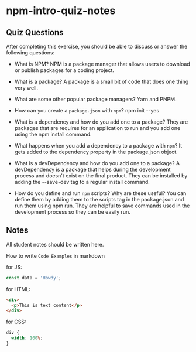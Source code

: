 # npm-intro-quiz-notes

## Quiz Questions

After completing this exercise, you should be able to discuss or answer the following questions:

- What is NPM?
  NPM is a package manager that allows users to download or publish packages for a coding project.

- What is a package?
  A package is a small bit of code that does one thing very well.

- What are some other popular package managers?
  Yarn and PNPM.

- How can you create a `package.json` with `npm`?
  npm init --yes

- What is a dependency and how do you add one to a package?
  They are packages that are requires for an application to run and you add one using the npm install command.

- What happens when you add a dependency to a package with `npm`?
  It gets added to the dependency property in the package.json object.

- What is a devDependency and how do you add one to a package?
  A devDependency is a package that helps during the development process and doesn't exist on the final product. They can be installed by adding the --save-dev tag to a regular install command.

- How do you define and run `npm` scripts? Why are these useful?
  You can define them by adding them to the scripts tag in the package.json and run them using npm run. They are helpful to save commands used in the development process so they can be easily run.

## Notes

All student notes should be written here.

How to write `Code Examples` in markdown

for JS:

```javascript
const data = 'Howdy';
```

for HTML:

```html
<div>
  <p>This is text content</p>
</div>
```

for CSS:

```css
div {
  width: 100%;
}
```
